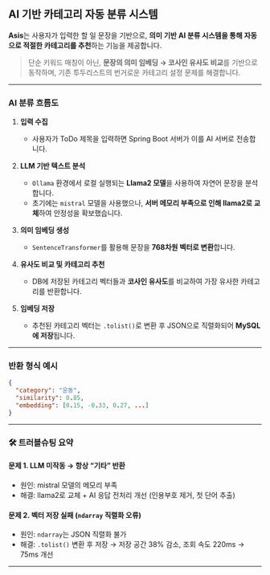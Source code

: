 

##  AI 기반 카테고리 자동 분류 시스템

**Asis**는 사용자가 입력한 할 일 문장을 기반으로, **의미 기반 AI 분류 시스템을 통해 자동으로 적절한 카테고리를 추천**하는 기능을 제공합니다.

> 단순 키워드 매칭이 아닌, **문장의 의미 임베딩 → 코사인 유사도 비교**를 기반으로 동작하며, 기존 투두리스트의 번거로운 카테고리 설정 문제를 해결합니다.

---

###  AI 분류 흐름도

1. **입력 수집**
   - 사용자가 ToDo 제목을 입력하면 Spring Boot 서버가 이를 AI 서버로 전송합니다.

2. **LLM 기반 텍스트 분석**
   - `Ollama` 환경에서 로컬 실행되는 **Llama2 모델**을 사용하여 자연어 문장을 분석합니다.
   - 초기에는 `mistral` 모델을 사용했으나, **서버 메모리 부족으로 인해 llama2로 교체**하여 안정성을 확보했습니다.

3. **의미 임베딩 생성**
   - `SentenceTransformer`를 활용해 문장을 **768차원 벡터로 변환**합니다.

4. **유사도 비교 및 카테고리 추천**
   - DB에 저장된 카테고리 벡터들과 **코사인 유사도**를 비교하여 가장 유사한 카테고리를 반환합니다.

5. **임베딩 저장**
   - 추천된 카테고리 벡터는 `.tolist()`로 변환 후 JSON으로 직렬화되어 **MySQL에 저장**됩니다.

---

###  반환 형식 예시

```json
{
  "category": "운동",
  "similarity": 0.85,
  "embedding": [0.15, -0.33, 0.27, ...]
}
```

---

### 🛠 트러블슈팅 요약

#### 문제 1. LLM 미작동 → 항상 “기타” 반환
- 원인: mistral 모델의 메모리 부족
- 해결: llama2로 교체 + AI 응답 전처리 개선 (인용부호 제거, 첫 단어 추출)

#### 문제 2. 벡터 저장 실패 (`ndarray` 직렬화 오류)
- 원인: `ndarray`는 JSON 직렬화 불가
- 해결: `.tolist()` 변환 후 저장 → 저장 공간 38% 감소, 조회 속도 220ms → 75ms 개선

---

